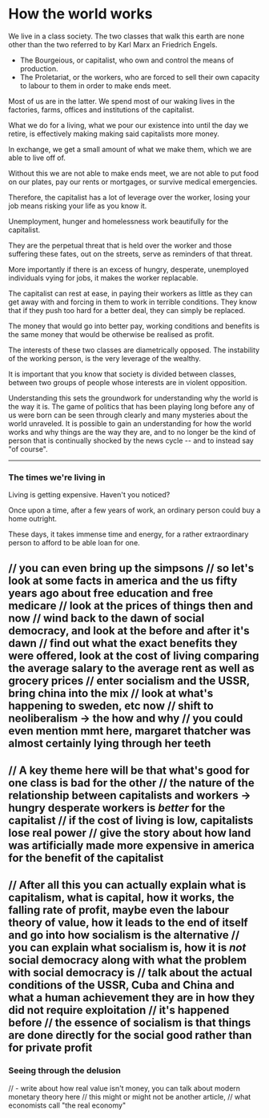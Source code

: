 # How the world works
We live in a class society. The two classes that walk this earth are none other than the two referred to by Karl Marx an Friedrich Engels.

- The Bourgeious, or capitalist, who own and control the means of production.
- The Proletariat, or the workers, who are forced to sell their own capacity to labour to them in order to make ends meet.

Most of us are in the latter. We spend most of our waking lives in the factories, farms, offices and institutions of the capitalist.

What we do for a living, what we pour our existence into until the day we retire, is effectively making making said capitalists more money.

In exchange, we get a small amount of what we make them, which we are able to live off of.

Without this we are not able to make ends meet, we are not able to put food on our plates, pay our rents or mortgages, or survive medical emergencies.

Therefore, the capitalist has a lot of leverage over the worker, losing your job means risking your life as you know it.

Unemployment, hunger and homelessness work beautifully for the capitalist.

They are the perpetual threat that is held over the worker and those suffering these fates, out on the streets, serve as reminders of that threat.

More importantly if there is an excess of hungry, desperate, unemployed individuals vying for jobs, it makes the worker replacable.

The capitalist can rest at ease, in paying their workers as little as they can get away with and forcing in them to work in terrible conditions. They know that if they push too hard for a better deal, they can simply be replaced. 

The money that would go into better pay, working conditions and benefits is the same money that would be otherwise be realised as profit.

The interests of these two classes are diametrically opposed. The instability of the working person, is the very leverage of the wealthy. 

It is important that you know that society is divided between classes, between two groups of people whose interests are in violent opposition.

Understanding this sets the groundwork for understanding why the world is the way it is. The game of politics that has been playing long before any of us were born can be seen through clearly and many mysteries about the world unraveled. It is possible to gain an understanding for how the world works and why things are the way they are, and to no longer be the kind of person that is continually shocked by the news cycle -- and to instead say "of course". 

---
### The times we're living in
Living is getting expensive. Haven't you noticed?

Once upon a time, after a few years of work, an ordinary person could buy a home outright.

These days, it takes immense time and energy, for a rather extraordinary person to afford to be able loan for one.



// you can even bring up the simpsons
// so let's look at some facts in america and the us fifty years ago about free education and free medicare
// look at the prices of things then and now
// wind back to the dawn of social democracy, and look at the before and after it's dawn
// find out what the exact benefits they were offered, look at the cost of living comparing the average salary to the average rent as well as grocery prices
// enter socialism and the USSR, bring china into the mix
// look at what's happening to sweden, etc now
// shift to neoliberalism -> the how and why
// you could even mention mmt here, margaret thatcher was almost certainly lying through her teeth
---
// A key theme here will be that what's good for one class is bad for the other
// the nature of the relationship between capitalists and workers -> hungry desperate workers is *better* for the capitalist
// if the cost of living is low, capitalists lose real power
// give the story about how land was artificially made more expensive in america for the benefit of the capitalist
---
// After all this you can actually explain what is capitalism, what is capital, how it works, the falling rate of profit, maybe even the labour theory of value, how it leads to the end of itself and go into how socialism is the alternative
// you can explain what socialism is, how it is *not* social democracy along with what the problem with social democracy is
// talk about the actual conditions of the USSR, Cuba and China and what a human achievement they are in how they did not require exploitation
// it's happened before
// the essence of socialism is that things are done directly for the social good rather than for private profit
--
### Seeing through the delusion
// - write about how real value isn't money, you can talk about modern monetary theory here
// this might or might not be another article,
// what economists call "the real economy"